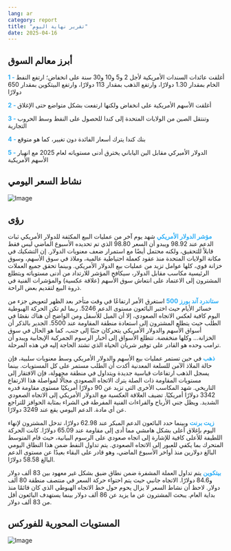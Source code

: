 ```yaml
---
lang: ar
category: report
title: "تقرير نهاية اليوم"
date: 2025-04-16
---
```



<h2>أبرز معالم السوق</h2>
<strong style="color: #2caef7;">1 - </strong> أغلقت عائدات السندات الأمريكية لأجل 2 و5 و10 و30 سنة على انخفاض؛ ارتفع النفط الخام بمقدار 1.30 دولارًا، وارتفع الذهب بمقدار 113 دولارًا، وارتفع البيتكوين بمقدار 650 دولارًا

<strong style="color: #2caef7;">2 - </strong> أغلقت الأسهم الأمريكية على انخفاض ولكنها ارتفعت بشكل متواضع حتى الإغلاق

<strong style="color: #2caef7;">3 - </strong> وتنتقل الصين من الولايات المتحدة إلى كندا للحصول على النفط وسط الحروب التجارية

<strong style="color: #2caef7;">4 - </strong> بنك كندا يترك أسعار الفائدة دون تغيير، كما هو متوقع

<strong style="color: #2caef7;">5 - </strong> الدولار الأميركي مقابل الين الياباني يخترق أدنى مستوياته لعام 2025 مع انهيار الأسهم الأمريكية



<h2>نشاط السعر اليومي</h2>
<img src="https://markleighedu.github.io/img/Apr-2025/16-Apr-2025/price.jpg" alt="Image"/>

<h2>رؤى</h2>
<strong style="color: #2caef7;">مؤشر الدولار الأمريكي</strong> شهد يوم آخر من عمليات البيع المكثفة للدولار الأمريكي ثبات الدعم عند 98.92 ويبدو أن السعر 98.80 الذي تم تحديده الأسبوع الماضي ليس فقط قابلاً للتحقيق، ولكنه محتمل أيضًا مع استمرار ضعف معنويات الدولار. إن التشكيك في مكانة الولايات المتحدة منذ عقود كعملة احتياطية عالمية، وملاذ في سوق الأسهم، وسوق خزانة قوي، كلها عوامل تزيد من عمليات بيع الدولار الأمريكي. وبينما تحقق جميع العملات الرئيسية مكاسب مقابل الدولار، سيكافح المؤشر للارتداد من أدنى مستوياته ويتطلع المشترون إلى الاعتماد على انتعاش سوق الأسهم (علاقة عكسية) والمؤشرات الفنية في ذروة البيع لتقديم بعض الراحة.

<strong style="color: #2caef7;">ستاندرد آند بورز 500</strong> استغرق الأمر ارتفاعًا في وقت متأخر بعد الظهر لتعويض جزء من خسائر الأيام حيث اختبر البائعون مستوى الدعم 5246. ربما لم تكن الحركة الهبوطية اليوم كافية لعكس الاتجاه الصعودي، إلا أن الميل للأسفل ومن الواضح أن هناك نقصًا في الطلب حيث يتطلع المشترون إلى استعادة منطقة المقاومة عند 5500. الجدير بالذكر أن أسواق الأسهم والدولار الأمريكي يتحركان جنبًا إلى جنب، كما هو الحال في سوق الخزانة... وكلها منخفضة. تتطلع الأسواق إلى أخبار الرسوم الجمركية الإيجابية ويبدو أن ترامب وحده هو القادر على توفير شريان الحياة الذي تشتد الحاجة إليه في هذه المرحلة.  

<strong style="color: #2caef7;">ذهب</strong> في حين تستمر عمليات بيع الأسهم والدولار الأمريكي وسط معنويات سلبية، فإن حالة الملاذ الآمن للسلعة المعدنية أكدت أن الطلب مستمر على كل المستويات. بينما يسجل الذهب ارتفاعات قياسية جديدة ويتداول في منطقة مجهولة، فإن الافتقار إلى مستويات المقاومة ذات الصلة يترك الاتجاه الصعودي مجالًا لمواصلة هذا الارتفاع التاريخي. شهد المكاسب الأخرى التي تزيد عن 90 دولارًا أمريكيًا مستوى مقاومة قدره 3342 دولارًا أمريكيًا. تضيف العلاقة العكسية مع الدولار الأمريكي إلى الاتجاه الصعودي الشديد. ويظل جني الأرباح والقراءات الفنية المفرطة في الشراء بمثابة الحوافز للتراجع عن أي مادة. الدعم اليومي يقع عند 3249 دولارًا. 

<strong style="color: #2caef7;">زيت برنت</strong> وبينما حدد البائعون الدعم المبكر عند 62.98 دولارًا، تدخل المشترون لإنهاء اليوم بإغلاق أعلى بشكل هامشي مما أدى إلى مقاومة عند 65.09 دولارًا. كانت الحركة اللطيفة للأعلى كافية للإشارة إلى اتجاه صعودي على الرسوم البيانية، حيث قام المتوسط المتحرك بما يكفي للعبور إلى الاتجاه الصعودي. يتم تداول النفط ضمن هذا النطاق اليومي البالغ دولارين منذ أواخر الأسبوع الماضي، وهو قادر على البقاء بعيدًا عن مستوى الدعم البالغ 58.58 دولارًا. 

<strong style="color: #2caef7;">بيتكوين</strong> يتم تداول العملة المشفرة ضمن نطاق ضيق بشكل غير معهود بين 83 ألف دولار و84.6 دولارًا. الاتجاه جانبي حيث يتم احتواء حركة السعر في منتصف منطقة 80 ألف دولار. لاحظ أن نشاط السعر لا يزال يحوم حول خط الاتجاه الهبوطي الذي كان قائمًا منذ بداية العام. يبحث المشترون عن ما يزيد عن 86 ألف دولار بينما يستهدف البائعون أقل من 83 ألف دولار.



<h2>المستويات المحورية للفوركس</h2>
<img src="https://markleighedu.github.io/img/Apr-2025/16-Apr-2025/pivot.jpg" alt="Image"/>